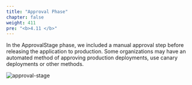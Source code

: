 ```yaml
---
title: "Approval Phase"
chapter: false
weight: 411
pre: "<b>4.11 </b>"
---
```


In the ApprovalStage phase, we included a manual approval step before releasing the application to production.
Some organizations may have an automated method of approving production deployments, use canary deployments or other methods.

![approval-stage](/images/approval-stage.png)
